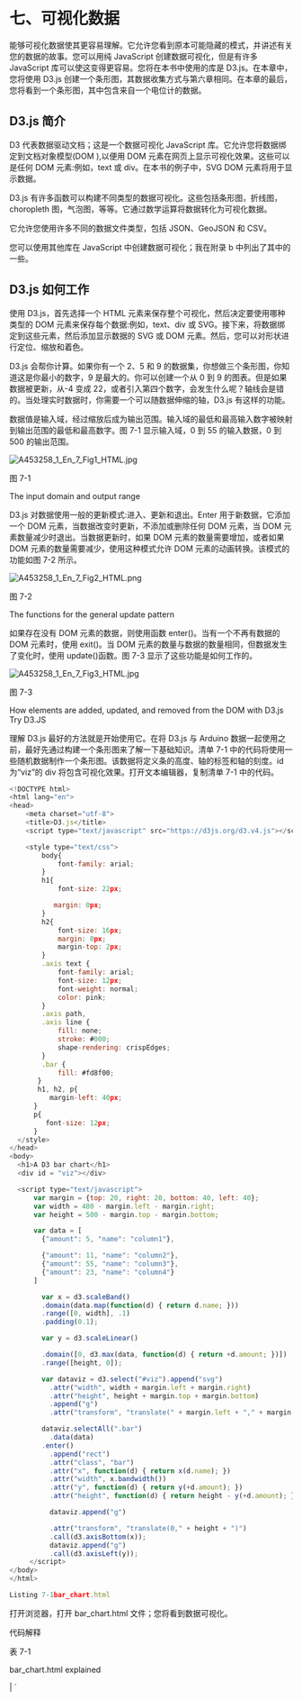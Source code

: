 # 七、可视化数据

能够可视化数据使其更容易理解。它允许您看到原本可能隐藏的模式，并讲述有关您的数据的故事。您可以用纯 JavaScript 创建数据可视化，但是有许多 JavaScript 库可以使这变得更容易。您将在本书中使用的库是 D3.js。在本章中，您将使用 D3.js 创建一个条形图，其数据收集方式与第六章相同。在本章的最后，您将看到一个条形图，其中包含来自一个电位计的数据。

## D3.js 简介

D3 代表数据驱动文档；这是一个数据可视化 JavaScript 库。它允许您将数据绑定到文档对象模型(DOM ),以便用 DOM 元素在网页上显示可视化效果。这些可以是任何 DOM 元素:例如，text 或 div。在本书的例子中，SVG DOM 元素将用于显示数据。

D3.js 有许多函数可以构建不同类型的数据可视化。这些包括条形图，折线图，choropleth 图，气泡图，等等。它通过数学运算将数据转化为可视化数据。

它允许您使用许多不同的数据文件类型，包括 JSON、GeoJSON 和 CSV。

您可以使用其他库在 JavaScript 中创建数据可视化；我在附录 b 中列出了其中的一些。

## D3.js 如何工作

使用 D3.js，首先选择一个 HTML 元素来保存整个可视化，然后决定要使用哪种类型的 DOM 元素来保存每个数据:例如，text、div 或 SVG。接下来，将数据绑定到这些元素，然后添加显示数据的 SVG 或 DOM 元素。然后，您可以对形状进行定位、缩放和着色。

D3.js 会帮你计算。如果你有一个 2、5 和 9 的数据集，你想做三个条形图，你知道这是你最小的数字，9 是最大的。你可以创建一个从 0 到 9 的图表。但是如果数据被更新，从-4 变成 22，或者引入第四个数字，会发生什么呢？轴线会是错的。当处理实时数据时，你需要一个可以随数据伸缩的轴，D3.js 有这样的功能。

数据值是输入域，经过缩放后成为输出范围。输入域的最低和最高输入数字被映射到输出范围的最低和最高数字。图 7-1 显示输入域，0 到 55 的输入数据，0 到 500 的输出范围。

![A453258_1_En_7_Fig1_HTML.jpg](img/A453258_1_En_7_Fig1_HTML.jpg)

图 7-1

The input domain and output range

D3.js 对数据使用一般的更新模式:进入、更新和退出。Enter 用于新数据，它添加一个 DOM 元素，当数据改变时更新，不添加或删除任何 DOM 元素，当 DOM 元素数量减少时退出。当数据更新时，如果 DOM 元素的数量需要增加，或者如果 DOM 元素的数量需要减少，使用这种模式允许 DOM 元素的动画转换。该模式的功能如图 7-2 所示。

![A453258_1_En_7_Fig2_HTML.png](img/A453258_1_En_7_Fig2_HTML.png)

图 7-2

The functions for the general update pattern

如果存在没有 DOM 元素的数据，则使用函数 enter()。当有一个不再有数据的 DOM 元素时，使用 exit()。当 DOM 元素的数量与数据的数量相同，但数据发生了变化时，使用 update()函数。图 7-3 显示了这些功能是如何工作的。

![A453258_1_En_7_Fig3_HTML.jpg](img/A453258_1_En_7_Fig3_HTML.jpg)

图 7-3

How elements are added, updated, and removed from the DOM with D3.js Try D3.JS

理解 D3.js 最好的方法就是开始使用它。在将 D3.js 与 Arduino 数据一起使用之前，最好先通过构建一个条形图来了解一下基础知识。清单 7-1 中的代码将使用一些随机数据制作一个条形图。该数据将定义条的高度、轴的标签和轴的刻度。id 为“viz”的 div 将包含可视化效果。打开文本编辑器，复制清单 7-1 中的代码。

```js
<!DOCTYPE html>
<html lang="en">
<head>
    <meta charset="utf-8">
    <title>D3.js</title>
    <script type="text/javascript" src="https://d3js.org/d3.v4.js"></script>

    <style type="text/css">
        body{
            font-family: arial;
        }
        h1{
            font-size: 22px;

           margin: 0px;
        }
        h2{
            font-size: 16px;
            margin: 0px;
            margin-top: 2px;
        }
        .axis text {
            font-family: arial;
            font-size: 12px;
            font-weight: normal;
            color: pink;
        }
        .axis path,
        .axis line {
            fill: none;
            stroke: #000;
            shape-rendering: crispEdges;
        }
        .bar {
            fill: #fd8f00;
       }
       h1, h2, p{
          margin-left: 40px;
      }
      p{
         font-size: 12px;
      }
  </style>
</head>
<body>
  <h1>A D3 bar chart</h1>
  <div id = "viz"></div>

  <script type="text/javascript">
      var margin = {top: 20, right: 20, bottom: 40, left: 40};
      var width = 480 - margin.left - margin.right;
      var height = 500 - margin.top - margin.bottom;

      var data = [
        {"amount": 5, "name": "column1"},

        {"amount": 11, "name": "column2"},
        {"amount": 55, "name": "column3"},
        {"amount": 23, "name": "column4"}
      ]

        var x = d3.scaleBand()
        .domain(data.map(function(d) { return d.name; }))
        .range([0, width], .1)
        .padding(0.1);

        var y = d3.scaleLinear()

        .domain([0, d3.max(data, function(d) { return +d.amount; })])
        .range([height, 0]);

        var dataviz = d3.select("#viz").append("svg")
          .attr("width", width + margin.left + margin.right)
          .attr("height", height + margin.top + margin.bottom)
          .append("g")
          .attr("transform", "translate(" + margin.left + "," + margin.top + ")");

        dataviz.selectAll(".bar")
          .data(data)
        .enter()
          .append("rect")
          .attr("class", "bar")
          .attr("x", function(d) { return x(d.name); })
          .attr("width", x.bandwidth())
          .attr("y", function(d) { return y(+d.amount); })
          .attr("height", function(d) { return height - y(+d.amount); });

          dataviz.append("g")

          .attr("transform", "translate(0," + height + ")")
          .call(d3.axisBottom(x));
          dataviz.append("g")
          .call(d3.axisLeft(y));
     </script>
</body>
</html>

Listing 7-1bar_chart.html

```

打开浏览器，打开 bar_chart.html 文件；您将看到数据可视化。

代码解释

表 7-1

bar_chart.html explained

<colgroup><col align="left"> <col align="left"></colgroup> 
| `<script type="text/javascript" src="` [`https://d3js.org/d3.v4.js`](https://d3js.org/d3.v4.js) `">` | 您可以从 URL 下载 D3.js 或将其包含在您的页面中。 |
| `<style type="text/css"></style>` | 由于 D3.js 将数据附加到 DOM 元素上，所以这些元素可以用 CSS 进行样式化。通常你会创建一个单独的 CSS 文件，但是在这个例子中 CSS 是在 HTML 页面上。 |
| `var margin = {top: 20, right: 20, bottom: 40, left: 40};` | 如果可视化与 SVG 视口的大小相同，就没有空间来读取轴。变量 margin 保存一个对象，该对象具有您想要在可视化周围留下的空间量(以像素为单位)。 |
| `var width = 480 - margin.left - margin.right;` `var height = 500 - margin.top - margin.bottom;` | width 和 height 变量保存 SVG 画布的宽度和高度——边距。 |
| `var data = [``{"amount": 5, "name": "column1"},``...` | 变量数据包含一个对象数组；在这种情况下，每个对象中有两个键/值对。 |
| `var x = d3.scaleBand()``.domain(data.map(function(d) { return d.name; }))``.range([0, width])` | 变量 x 保存 x 轴的比例计算。D3.js 函数 scaleBand()用于非数字数据，如标签或序号数据。输入域是名称数据；它需要一个参数，数据。它遍历数据并计算出有多少个值。 |
| `var y = d3.scaleLinear()``.domain([0, d3.max(data, function(d) { return +d.amount; })])` | y 变量保存 y 轴的刻度。这次使用 scaleLinear()函数，因为数据是数字。输入域是数据集中从 0 到最大数的数组。d3.max()函数在数据集中寻找最大的数字。 |
| `var dataviz = d3.select("#viz").append("svg")``.attr("width", width + margin.left + margin.right)``.attr("height", height + margin.top + margin.bottom)``.append("g")` | d3.select()函数允许您选择一个 DOM 元素来附加可视化。append()函数向元素添加一个 SVG。接下来的两个 attr()函数设置元素的宽度和高度。添加从宽度和高度中移除的边距。append(“g”)将“g”元素添加到可视化中。“g”元素不是 D3.js 特有的；它是一个容器元素，允许您将图形元素组合在一起。 |
| `dataviz.selectAll(".bar")` | selectAll()函数选择所有的条形对象，即使还没有任何对象，它为条形创建一个占位符。 |
| `.data(data)` | data()函数将数据附加到可视化中。 |
| `.enter()` `.append("rect")` | enter()函数是更新模式的一部分，append 添加了一个 SVG。 |
| `.attr("class", "bar")` | 一个类被添加到每个酒吧，所以他们可以被设计，它也允许你再次选择他们。 |
| `.attr("x", function(d) { return x(d.name); })` | 这将设置每个条形的 x 轴位置。 |
| `.attr("width", x.bandwidth())` | 宽度属性设置每个条形的宽度。它是使用前面设置的 x 刻度计算出来的。它知道有多少数据项和可视化的宽度。 |
| `.attr("y", function(d) { return y(+d.amount); })` | 这将设置矩形顶部的位置。 |
| `+d.amount` | 您可以在值前使用+将数量数据转换为数字。有时你认为数据是一个数字，但它实际上是一个字符串。 |
| `.attr("height", function(d) { return height - y(+d.amount); });` | 这设置了酒吧的高度。SVG 的坐标从左上角的 0 0 开始，任何高度都是从上到下。在此图中，您希望条形从轴的底部向上增长，高度–y(+d . amount)解决了这个问题。 |
| `dataviz.append("g")``.attr("transform", "translate(0," + height + ")")` | 这将向包含 x 轴的 SVG 追加一个新组。D3.js 有一个 axisBottom()函数，它在 SVG 的底部创建一个水平轴。 |
| `dataviz.append("g")` `.call(d3.axisLeft(y));` | 这将向 SVG 追加一个包含 y 轴的新组。D3.js 有一个函数 axisLeft()，它在 SVG 的左边创建一个垂直轴。 |

表 7-1 解释了 bar_chart.html 中的代码。

### 方法链接

您可能已经注意到，在 D3.js 中，有一些函数是用“.”一个接一个地调用的他们之间。这被称为方法链接，在 JavaScript 和 JavaScript 库中使用。代码“dataviz . append(“g”)。attr("transform "，" translate(0，"+ height +")。call(D3 . axis bottom(x))；"是一个接一个调用的三个函数，append()、attr()和 call()。它使代码更容易阅读，并创建自然组合在一起的函数调用块。

### 用 D3.js 可视化来自 Arduino 的数据

本章将使用与第六章相同的 Arduino 设置和相同的基础 JavaScript 代码。JavaScript 将被更新以包含新的可视化。图 7-4 显示了这一章的最终结果，一个条形图显示了第一个问题“在今晚的活动中，你和新认识的人说话了吗？”

![A453258_1_En_7_Fig4_HTML.jpg](img/A453258_1_En_7_Fig4_HTML.jpg)

图 7-4

The web application with a bar chart Set Up the Arduino

Arduino 的设置与第六章中的设置完全相同。Arduino 的设置如图 6-3 所示。一旦组件连接完毕，用清单 6-1 中的代码刷新 Arduino。您想要使用原始代码，而不是在第六章中添加的更新。

Set Up the Node.js Server

该代码也将基于第六章中的原始代码。应用程序的目录结构将是:

```js
/chapter_07
    /node_modules
    /public
        /css
            main.css
        /javascipt
            main.js
    /views
        index.ejs
    index.js

```

创建 skeleton Node.js 应用程序与前几章相同:

1.  创建一个新文件夹来存放应用程序。我把我的叫做 chapter_07。
2.  打开命令提示符(Windows 操作系统)或终端窗口(Mac)并导航到新创建的文件夹。
3.  在正确的目录中，键入 npm init 创建一个新的应用程序；您可以按下 return 键浏览每个问题，或者对它们进行更改。
4.  您现在可以开始添加必要的库；要在命令行下载 Express.js，请键入 npm install express@4.15.3 - save。
5.  然后安装 ejs，键入 npm install ejs@2.5.6 save。
6.  下载完成后，安装串口。在 Mac 上键入 NPM install serial port @ 4 . 0 . 7–save，在 Windows PC 上键入 NPM install serial port @ 4 . 0 . 7-build-from-source。
7.  然后最后安装 socket.io，输入 npm install socket.io@1.7.3 - save。

在 index.js 中，文件复制清单 6-2 中的代码。你想使用代码的原始清单，而不是在第六章中更新的版本。将清单 6-3 中的代码复制到 index.ejs 文件，然后将清单 6-4 中的 CSS 复制到 main.css 文件，最后将清单 6-5 中的代码复制到 main.js 文件。

确保在新的 serial port()函数中将<add in="" the="" serial="" port="" for="" your="" arduino="">更新为您自己的串口。</add>

现在，您应该已经在 chapter_7 应用程序中复制了上一章的基本设置。您可以通过在控制台窗口中导航到 chapter_07 应用程序并使用 nodemon index.js 或 node index.js 启动该应用程序来测试您是否拥有它。只要连接了 Arduino，您就应该能够与电位计和按钮进行交互，并在打开浏览器并转到 http://localhost:3000 时看到结果。

Update the Application

现在您可以升级 main.js 了。打开文件，添加清单 7-2 中粗体显示的代码。

```js
(function(){
    var socket = io();

    var accumulatorArrayA0 = [0,0,0,0,0,0,0,0,0,0,0];
        var accumulatorArrayA1 = [0,0,0,0,0,0,0,0,0,0,0];

    var margin = {top: 20, right: 20, bottom: 40, left: 40};
    var width = 480 - margin.left - margin.right;
    var height = 500 - margin.top - margin.bottom;

    var x = d3.scaleBand()
    .range([0, width], .1)
    .padding(0.1);

    var y = d3.scaleLinear()
    .range([height, 0]);

    var bars = d3.select("#bar-chart").append("svg")
      .attr("width", width + margin.left + margin.right)
      .attr("height", height + margin.top + margin.bottom)
      .append("g")
      .attr("transform", "translate(" + margin.left + "," + margin.top + ")");

    bars.selectAll(".bar")
      .data(accumulatorArrayA0)
    .enter()
      .append("rect")
      .attr("class", "bar")
      .attr("x", function(d, i) { return x(i); })
      .attr("width", x.bandwidth())
      .attr("y", function(d) {return y(d); })
      .attr("height", function(d) {  return height - y(+d); });

      bars.append("g")
      .attr("class", "x axis")
      .attr("transform", "translate(0," + height + ")")
      .call(d3.axisBottom(x));

    bars.append("g")
      .attr("class", "y axis")
      .call(d3.axisLeft(y)
        .ticks(0));

      bars.append("text")            
      .attr("transform",
            "translate(" + (width/2) + " ," +
                           (height + margin.top + 20) + ")")
      .style("text-anchor", "middle")
      .text("score");

    bars.append("text")
      .attr("transform", "rotate(-90)")
      .attr("y", 0 - margin.left)
      .attr("x",0 - (height / 2))
      .attr("dy", "1em")
      .style("text-anchor", "middle")
      .text("frequency");  

    socket.on("bar-data", function(data){

        var current = data.dataKey;
        var svgBar = document.getElementById(current);

        var newWidth = data.dataString * 40;

        svgBar.setAttribute("width", newWidth);

        currentInputValue(data);
        addRemoveClass("add");
    });

    socket.on("button-data", function(data){
        accumulatorArrayA0[data[0]] = accumulatorArrayA0[data[0]] + 1;
        accumulatorArrayA1[data[1]] = accumulatorArrayA1[data[1]] + 1;

        updateBar(accumulatorArrayA0);
        addRemoveClass("remove");
    });

    function updateBar(data){

        x.domain(d3.range(data.length));
        y.domain([0, d3.max(data)]);

        var rect = bars.selectAll(".bar")
            .data(data);

        rect.enter().append("rect");

          rect.attr("class", "bar")
          .transition()
          .duration(1000)
          .attr("x", function(d, i) { return x(i); })
          .attr("width", x.bandwidth())
          .attr("y", function(d) {return y(d); })
          .attr("height", function(d) {  return height - y(+d); });

      bars.select(".x.axis")
                .transition()
                .duration(1000)
            .call(d3.axisBottom(x));

            bars.select(".y.axis")
                .transition()
                .duration(1000)

            .call(d3.axisLeft(y)
        .ticks(d3.max(data))
        .tickFormat(d3.format("d")));

    }

    function addRemoveClass(action){
        var buttonResponse = document.getElementById("bar-A0").getElementsByClassName("text-block-response")[0];

        buttonResponse.classListaction;

        buttonResponse = document.getElementById("bar-A1").getElementsByClassName("text-block-response")[0];

        buttonResponse.classListaction;
    }

    function currentInputValue(data){
        var targetP = document.getElementById("bar-" + data.dataKey).getElementsByClassName("text-block")[0].getElementsByTagName("p")[0];

        targetP.innerHTML = data.dataString;

    }
})();

Listing 7-2main.js

```

代码解释

应用程序中使用的 D3.js 类似于清单 7-1 中的例子，但是有一些新的功能。表 7-2 详细介绍了 main.js 中的代码

表 7-2

`main.js` explained

<colgroup><col align="left"> <col align="left"></colgroup> 
| `.ticks(0));` | 这个函数在 y 轴上创建刻度，因为在创建图形时没有任何数据，并且它被设置为 0；这个会在有数据的时候更新。 |
| `bars.append("text")` `.attr("transform",` `"translate(" + (width/2) + " ," +` `(height + margin.top + 20) + ")")` `.style("text-anchor", "middle")` | 这些函数为 x 轴添加并对齐标签，对于 y 轴也有一组类似的函数。 |
| `updateBar(data);` | 当按下按钮时，需要用新数据更新条形图。更新的代码在一个名为 updateBar()的函数中，传递给它的是数据数组。 |
| `x.domain(d3.range(data.length));` `y.domain([0, d3.max(data)]);` | 以前，x 和 y 的定义域和值域是同时声明的。现在，随着新数据添加到阵列中，域将不断变化。这意味着 x 和 y 的定义域也需要改变。在这种情况下，x 的数据长度不会改变，但数组中的最大值会改变。这用于改变条形的高度，因此 y.domain 从 0 到数组中的最大值。这使用了 d3.max()函数，它可以将一个数组作为它的数据，并计算出数组中的最大值。 |
| `.transition()` `.duration(1000)` | 这些函数使条形的新值从旧值变为动画，持续时间以毫秒为单位。 |
| `.ticks(d3.max(data))` | 您需要 y 轴上的刻度，但是最大数量需要随着数组中最大数量的增加而改变。使用 d3.max()函数意味着刻度将始终与数组中的最大数量相同。 |
| `.tickFormat(d3.format("d")));` | 有许多方法可以格式化您的分笔成交点；使用“d”使它们成为整数。 |

您需要将可视化的创建与更新分开。如果不这样做，每次添加新数据时，都会创建新的 SVG。通过分离创建和更新，您可以用新数据更新同一个 SVG。

Update the Front End

更新前端不需要做太多。打开 index.ejs 文件，添加清单 7-3 中的粗体代码。这是第六章的代码，有小的更新，所以我没有完整地写旧代码。

```js
<!DOCTYPE html>
<html>
<head>
    ...
    <link href="/css/main.css" rel="stylesheet" type="text/css">
    <script type="text/javascript" src="https://d3js.org/d3.v4.js"></script>

</head>
<body>
    <header>
        <h1>EVENT METRICS</h1>
        <h2>getting information through an Arduino</h2>

    </header>
    <div id="content">
        <h2>AT TONIGHTS EVENT DID YOU ...</H2>
        <p>Answer the questions by turning the knobs, to submit your answer press the button.</p>

...
            <div class="text-block-response hidden">
                <h3>Thanks<h3>
                <p></p>
            </div>
        </div>

        <div id="bar-chart">
            <h2>Talk to someone new?</h2>
            <p>did people meet new people tonight?</p>

        </div>

    </div>
    <script src="/socket.io/socket.io.js"></script>
    <script src="javascript/main.js"></script>

</body>
</html>

Listing 7-3Index.ejs

```

更新将包括 D3.js 库，并添加一个 div 来保存可视化。

Update the CSS

打开 main.css 文件；您应该已经从第六章复制了 CSS，所以只需要添加以下代码:

```js
.bar {
  fill: #6BCAE2;
}

```

这为图表中的条形添加了颜色。

在您的浏览器上，如果您刷新页面，您应该能够看到条形上的颜色。

## 整理代码

您可能已经注意到，添加 D3.js 代码已经创建了许多全局变量。出于多种原因，使用全局变量并不是一个好主意，这些原因包括:

1.  它们位于全局名称空间中。很容易忘记你称之为变量的东西，并创建多个同名的变量。这会给你带来意想不到的结果。任何函数也可以使用该变量。
2.  如果您引入其他库，它们可能与您的全局变量同名。
3.  很难看出什么变量属于什么函数。

创建可视化效果的代码与页面其余部分使用的代码非常不同，因此它很适合在单独的 JavaScript 文件中拥有自己的空间。您确实需要将数据从 main.js 传递到可视化，这可以通过多种方式完成。在这一章中，你将使用揭示模块模式来做这件事。

### 显示模块模式

JavaScript 中有许多编程模式。启示模块模式就是其中之一。它使用一个变量来保存一个立即调用的函数表达式。函数在加载时被调用。在这个函数中，您可以创建变量和函数，它们被封装在 main 函数中。您可以允许在模块外部访问这些函数和变量。在函数结束时返回它们可以做到这一点。任何未返回的函数或变量都不能在模块外部调用。

#### 分离数据可视化

在 chapter_07 应用程序中，在 public/javascript 文件夹中创建一个名为 BarChart.js 的新文件。这意味着 chapter_07 应用程序的目录结构如下所示:

```js
/chapter_07
    /node_modules
    /public
        /css
            main.css
        /javascipt
            main.js
            BarChart.js
    /views
        index.ejs
    index.js

```

Use the Revealing Module Pattern

打开 BarChart.js 并复制清单 7-4 中的代码。

```js
var BarChart = (function(){

    var margin = {top: 20, right: 20, bottom: 40, left: 40};
    var width = 480 - margin.left - margin.right;
    var height = 500 - margin.top - margin.bottom;
    var x;
    var y;
    var bars;

    function setup(data){
        x = d3.scaleBand()
        .range([0, width], .1)
        .padding(0.1);

        y = d3.scaleLinear()
        .range([height, 0]);

        bars = d3.select("#bar-chart").append("svg")
          .attr("width", width + margin.left + margin.right)
          .attr("height", height + margin.top + margin.bottom)

          .append("g")
          .attr("transform", "translate(" + margin.left + "," + margin.top + ")");

        bars.selectAll(".bar")
          .data(data)
        .enter()
          .append("rect")
          .attr("class", "bar")
          .attr("x", function(d, i) { return x(i); })
          .attr("width", x.bandwidth())
          .attr("y", function(d) {return y(d); })
          .attr("height", function(d) {  return height - y(+d); });

          bars.append("g")
          .attr("class", "x axis")
          .attr("transform", "translate(0," + height + ")")
          .call(d3.axisBottom(x));
          bars.append("g")
          .attr("class", "y axis")
          .call(d3.axisLeft(y)
            .ticks(0));

          bars.append("text")          
          .attr("transform",
                "translate(" + (width/2) + " ," +
                               (height + margin.top + 20) + ")")
          .style("text-anchor", "middle")
          .text("score");

        bars.append("text")
          .attr("transform", "rotate(-90)")
          .attr("y", 0 - margin.left)
          .attr("x",0 - (height / 2))
          .attr("dy", "1em")
          .style("text-anchor", "middle")
          .text("freqency");  
    }

function updateBar(data){
        x.domain(d3.range(data.length));
        y.domain([0, d3.max(data)]);

        var test = d3.max(data);

        var rect = bars.selectAll(".bar")
            .data(data);

        rect.enter().append("rect");

          rect.attr("class", "bar")
          .transition()
          .duration(1000)
          .attr("x", function(d, i) { return x(i); })
          .attr("width", x.bandwidth())
          .attr("y", function(d) {return y(d); })
          .attr("height", function(d) {  return height - y(+d); });

        bars.select(".x.axis")
            .transition()
            .duration(1000)
            .call(d3.axisBottom(x));

        bars.select(".y.axis")

            .transition()
            .duration(1000)
            .call(d3.axisLeft(y)
                .ticks(test)
                .tickFormat(d3.format("d")));
    }

    return{
        setup: setup,
        updateBar: updateBar
    }
})();

Listing 7-4BarChart.js

```

代码解释

应用程序中使用的 D3.js 类似于清单 7-1 中的例子，但是有一些新的功能。表 7-3 解释了 BarChart.js 中的代码

表 7-3

`BarChart.js` explained

<colgroup><col align="left"> <col align="left"></colgroup> 
| `var BarChart = (function(){` `})();` | 创建一个匿名函数来保存用于创建可视化的变量和函数。它保存在一个名为条形图的变量中。它在加载时调用自己。 |
| `var margin = {top: 20, right: 20, bottom: 40, left: 40};` `var width = 480 - margin.left - margin.right;` `var height = 500 - margin.top - margin.bottom;` `var x;` `var y;` | BarChart 内有不同函数会用到的变量，所以在 BarChart.js 内全局添加，只能在变量 BarChart 内保存的函数范围内看到。 |
| `function setup(data){}` | setup 函数包含 main.js 中全局可视化的所有设置代码，并将其放在自己的函数中。 |
| `function updateBar(data){}` | updateBar()函数具有 updateBar()函数中 main.js 中可视化的所有更新代码。 |
| `return{``setup: setup,``updateBar: updateBar` | 您决定哪些函数和变量可以在函数外部看到。为此，您需要返回函数。“:”之前的名称是其他函数调用该函数的方式，“:”之后的名称是当前函数中的命名函数。您可以返回多个函数和变量，它们之间用“，”分隔。 |

Update Main.js

main.js 文件必须更新；首先，需要删除与可视化连接的所有代码，然后需要添加对 setup()和 updateBar()函数的调用。从清单 7-2 中打开 main.js，并用清单 7-5 中的代码更新它。

```js
(function(){
    var socket = io();

    var accumulatorArrayA0 = [0,0,0,0,0,0,0,0,0,0,0];
    var accumulatorArrayA1 = [0,0,0,0,0,0,0,0,0,0,0];

    BarChart.setup(accumulatorArrayA0);

    socket.on("bar-data", function(data){
        var current = data.dataKey;
        var svgBar = document.getElementById(current);

        var newWidth = data.dataString * 40;

        svgBar.setAttribute("width", newWidth);

        currentInputValue(data);
        addRemoveClass("add");
    });

    socket.on("button-data", function(data){

        accumulatorArrayA0[data[0]] = accumulatorArrayA0[data[0]] + 1;
        accumulatorArrayA1[data[1]] = accumulatorArrayA1[data[1]] + 1;

        addRemoveClass("remove");

        BarChart.updateBar(accumulatorArrayA0);
    });

    function addRemoveClass(action){
        var buttonResponse = document.getElementById("bar-A0").getElementsByClassName("text-block-response")[0];

        buttonResponse.classListaction;

        buttonResponse = document.getElementById("bar-A1").getElementsByClassName("text-block-response")[0];

        buttonResponse.classListaction;
    }

    function currentInputValue(data){
        var targetP = document.getElementById("bar-" + data.dataKey).getElementsByClassName("text-block")[0].getElementsByTagName("p")[0];

        targetP.innerHTML = data.dataString;
    }
})();

Listing 7-5Updated main.js code

```

您会注意到，在创建可视化代码的地方，有两个对新函数的调用。调用该函数的格式如图 7-5 所示。

![A453258_1_En_7_Fig5_HTML.jpg](img/A453258_1_En_7_Fig5_HTML.jpg)

图 7-5

Calling a function within a revealing module pattern Update Index.ejs

最后，需要更新 index.ejs 文件以包含新的 JavaScript 文件。由于 main.js 使用的是 BarChart.js，所以需要在 main.js 之前调用 BarChart.js，打开清单 7-3 中的 index.ejs，加入清单 7-6 中粗体显示的代码。

```js
<!DOCTYPE html>
<html>
...
        <div id="bar-chart">
            <h2>Talk to someone new?</h2>
            <p>did people meet new people tonigt?</p>

        </div>

    </div>
    <script src="/socket.io/socket.io.js"></script>
    <script src="javascript/BarChart.js"></script>
    <script src="javascript/main.js"></script>

</body>
</html>

Listing 7-6Adding BarChart.js to index.ejs

```

如果您正在运行 localhost，请刷新浏览器或重新启动服务器。该页面应该以完全相同的方式工作，但现在代码更加模块化，这使得它更安全、更易于阅读。

您可以添加第二个条形图来显示第二个电位计的数据。

## 摘要

在本章中，你开始使用 D3.js 来可视化来自 Arduino 的数据。您还尝试了一些新的 JavaScript 概念，现在应该对 JavaScript 的结构有了更好的理解。在下一章中，您将创建一个仪表板，并使用 D3.js 创建圆环图。